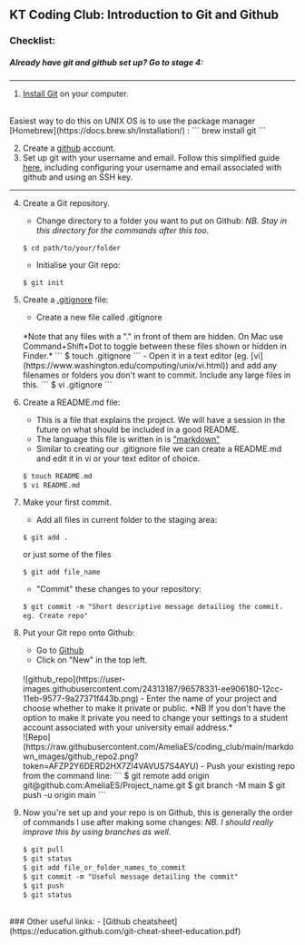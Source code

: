 ## KT Coding Club: Introduction to Git and Github

### Checklist:
##### Already have git and github set up? Go to stage 4:
____________
1. [Install Git](https://git-scm.com/book/en/v2/Getting-Started-Installing-Git) on your computer.
<br />
    Easiest way to do this on UNIX OS is to use the package manager [Homebrew](https://docs.brew.sh/Installation/) :
    ``` brew install git ```
<br />

2. Create a [github](https://github.com/) account.
3. Set up git with your username and email. Follow this simplified guide [here](https://kbroman.org/github_tutorial/pages/first_time.html), including configuring your username and email associated with github and using an SSH key.

___________


4. Create a Git repository.

    - Change directory to a folder you want to put on Github:
    *NB. Stay in this directory for the commands after this too.*
    ```
    $ cd path/to/your/folder
    ```
    - Initialise your Git repo:
    ```
    $ git init
    ```

5. Create a [.gitignore](https://www.pluralsight.com/guides/how-to-use-gitignore-file) file:

    - Create a new file called .gitignore
    <br />
    *Note that any files with a "." in front of them are hidden. On Mac use Command+Shift+Dot to toggle between these files shown or hidden in Finder.*
    ```
    $ touch .gitignore
    ``` 
    - Open it in a text editor (eg. [vi](https://www.washington.edu/computing/unix/vi.html)) and add any filenames or folders you don't want to commit. Include any large files in this.
    ``` 
    $ vi .gitignore
    ```

6. Create a README.md file:
    - This is a file that explains the project. We will have a session in the future on what should be included in a good README. 
    - The language this file is written in is ["markdown"](https://guides.github.com/pdfs/markdown-cheatsheet-online.pdf)
    - Similar to creating our .gitignore file we can create a README.md and edit it in vi or your text editor of choice.
    ```
    $ touch README.md
    $ vi README.md
    ```

7. Make your first commit.
    - Add all files in current folder to the staging area:
    ```
    $ git add .
    ```
    or just some of the files
    ```
    $ git add file_name
    ```
    - "Commit" these changes to your repository:
    ```
    $ git commit -m "Short descriptive message detailing the commit. eg. Create repo"
    ```

8. Put your Git repo onto Github:
    - Go to [Github](www.github.com)
    - Click on "New" in the top left.
    <br />
    ![github_repo](https://user-images.githubusercontent.com/24313187/96578331-ee906180-12cc-11eb-9577-9a27371f443b.png)
    - Enter the name of your project and choose whether to make it private or public.
    *NB If you don't have the option to make it private you need to change your settings to a student account associated with your university email address.*
    <br />
    ![Repo](https://raw.githubusercontent.com/AmeliaES/coding_club/main/markdown_images/github_repo2.png?token=AFZP2Y6DERD2HX7ZI4VAVUS7S4AYU)
    - Push your existing repo from the command line:
    ```
    $ git remote add origin git@github.com:AmeliaES/Project_name.git
    $ git branch -M main
    $ git push -u origin main
    ```

9. Now you're set up and your repo is on Github, this is generally the order of commands I use after making some changes:
*NB. I should really improve this by using branches as well.*

    ```
    $ git pull
    $ git status
    $ git add file_or_folder_names_to_commit
    $ git commit -m "Useful message detailing the commit"
    $ git push
    $ git status
    ```


<br />
### Other useful links:
- [Github cheatsheet](https://education.github.com/git-cheat-sheet-education.pdf)


<br />
